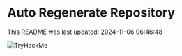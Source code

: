 # Auto Regenerate Repository

This README was last updated: 2024-11-06 06:46:48

 ![TryHackMe](https://tryhackme.com/badge/533634)